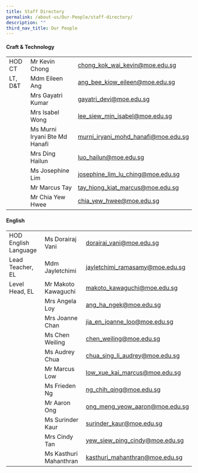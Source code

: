 ```yaml
---
title: Staff Directory
permalink: /about-us/Our-People/staff-directory/
description: ""
third_nav_title: Our People
---
```

#### Craft & Technology

|  	|  	|  	|
|---	|---	|---	|
| HOD CT 	| Mr Kevin Chong 	| [chong\_kok\_wai\_kevin@moe.edu.sg](mailto:chong_kok_wai_kevin@schools.gov.sg) 	|
| LT, D&T 	| Mdm Eileen Ang 	| [ang\_bee\_kiow\_eileen@moe.edu.sg](mailto:ang_bee_kiow_eileen@moe.edu.sg) 	|
|  	| Mrs Gayatri Kumar 	| [gayatri\_devi@moe.edu.sg](mailto:gayatri_devi@moe.edu.sg) 	|
|  	| Mrs Isabel Wong 	| [lee\_siew\_min\_isabel@moe.edu.sg](mailto:lee_siew_min_isabel@moe.edu.sg) 	|
|  	| Ms Murni Iryani Bte Md Hanafi 	| [murni\_iryani\_mohd\_hanafi@moe.edu.sg](mailto:murni_iryani_mohd_hanafi@moe.edu.sg) 	|
|  	| Mrs Ding Hailun 	| [luo\_hailun@moe.edu.sg](mailto:luo_hailun@moe.edu.sg) 	|
|  	| Ms Josephine Lim 	| [josephine\_lim\_lu\_ching@moe.edu.sg](mailto:josephine_lim_lu_ching@moe.edu.sg) 	|
|  	| Mr Marcus Tay 	| [tay\_hiong\_kiat\_marcus@moe.edu.sg](mailto:tay_hiong_kiat_marcus@moe.edu.sg) 	|
|  	| Mr Chia Yew Hwee 	| [chia\_yew\_hwee@moe.edu.sg](mailto:chia_yew_hwee@moe.edu.sg) 	|

#### English

|  	|  	|  	|
|---	|---	|---	|
| HOD English Language 	| Ms Dorairaj Vani 	| [dorairaj\_vani@moe.edu.sg](mailto:dorairaj_vani@moe.edu.sg) 	|
| Lead Teacher, EL 	| Mdm Jayletchimi 	| [jayletchimi\_ramasamy@moe.edu.sg](mailto:jayletchimi_ramasamy@moe.edu.sg) 	|
| Level Head, EL 	| Mr Makoto Kawaguchi 	| [makoto\_kawaguchi@moe.edu.sg](mailto:makoto_kawaguchi@moe.edu.sg) 	|
|  	| Mrs Angela Loy 	| [ang\_ha\_ngek@moe.edu.sg](mailto:ang_ha_ngek@moe.edu.sg) 	|
|  	| Mrs Joanne Chan 	| [jia\_en\_joanne\_loo@moe.edu.sg](mailto:jia_en_joanne_loo@moe.edu.sg) 	|
|  	| Ms Chen Weiling 	| [chen\_weiling@moe.edu.sg](mailto:chen_weiling@moe.edu.sg) 	|
|  	| Ms Audrey Chua 	| [chua\_sing\_li\_audrey@moe.edu.sg](mailto:chua_sing_li_audrey@moe.edu.sg) 	|
|  	| Mr Marcus Low 	| [low\_xue\_kai\_marcus@moe.edu.sg](mailto:low_xue_kai_marcus@moe.edu.sg) 	|
|  	| Ms Frieden Ng 	| [ng\_chih\_qing@moe.edu.sg](mailto:ng_chih_qing@moe.edu.sg) 	|
|  	| Mr Aaron Ong 	| [ong\_meng\_yeow\_aaron@moe.edu.sg](mailto:ong_meng_yeow_aaron@moe.edu.sg) 	|
|  	| Ms Surinder Kaur 	| [surinder\_kaur@moe.edu.sg](mailto:surinder_kaur@moe.edu.sg) 	|
|  	| Mrs Cindy Tan 	| [yew\_siew\_ping\_cindy@moe.edu.sg](mailto:yew_siew_ping_cindy@moe.edu.sg) 	|
|  	| Ms Kasthuri Mahanthran 	| [kasthuri\_mahanthran@moe.edu.sg](mailto:kasthuri_mahanthran@moe.edu.sg) 	|